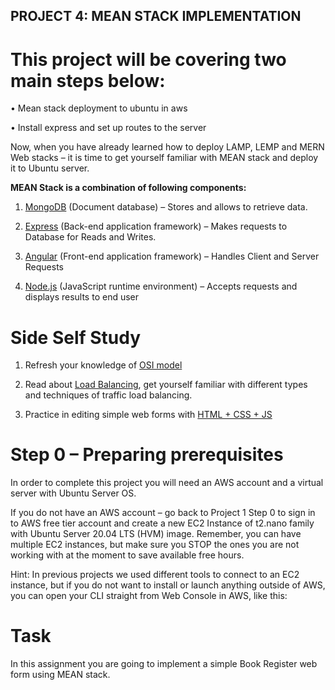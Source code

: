 ## PROJECT 4: MEAN STACK IMPLEMENTATION

# This project will be covering two main steps below:

•	Mean stack deployment to ubuntu in aws

•	Install express and set up routes to the server

Now, when you have already learned how to deploy LAMP, LEMP and MERN Web stacks – it is time to get yourself familiar with MEAN stack and deploy it to Ubuntu server.

**MEAN Stack is a combination of following components:**

1. [MongoDB](https://www.mongodb.com/) (Document database) – Stores and allows to retrieve data.

2. [Express](https://expressjs.com/) (Back-end application framework) – Makes requests to Database for Reads and Writes.

3. [Angular](https://angular.io/) (Front-end application framework) – Handles Client and Server Requests

4. [Node.js](https://nodejs.org/en) (JavaScript runtime environment) – Accepts requests and displays results to end user

# Side Self Study

1. Refresh your knowledge of [OSI model](https://en.wikipedia.org/wiki/OSI_model)

2. Read about [Load Balancing](https://en.wikipedia.org/wiki/Load_balancing_(computing)), get yourself familiar with different types and techniques of traffic load balancing.
3. Practice in editing simple web forms with [HTML + CSS + JS](https://html-css-js.com/)

# Step 0 – Preparing prerequisites

In order to complete this project you will need an AWS account and a virtual server with Ubuntu Server OS.

If you do not have an AWS account – go back to Project 1 Step 0 to sign in to AWS free tier account and create a new EC2 Instance of t2.nano family with Ubuntu Server 20.04 LTS (HVM) image. Remember, you can have multiple EC2 instances, but make sure you STOP the ones you are not working with at the moment to save available free hours.

Hint: In previous projects we used different tools to connect to an EC2 instance, but if you do not want to install or launch anything outside of AWS, you can open your CLI straight from Web Console in AWS, like this:

# Task

In this assignment you are going to implement a simple Book Register web form using MEAN stack.

